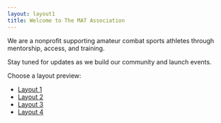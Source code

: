 ```yaml
---
layout: layout1
title: Welcome to The MAT Association
---
```


We are a nonprofit supporting amateur combat sports athletes through mentorship, access, and training.

Stay tuned for updates as we build our community and launch events.

Choose a layout preview:
- [Layout 1](layout1-preview.html)
- [Layout 2](layout2-preview.html)
- [Layout 3](layout3-preview.html)
- [Layout 4](layout4-preview.html)
